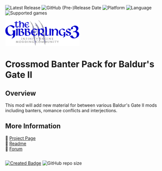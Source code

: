 ![Latest Release](https://img.shields.io/github/v/release/Gibberlings3/Crossmod_Banter_Pack_for_Baldurs_Gate_II?include_prereleases&color=blue) 
![GitHub (Pre-)Release Date](https://img.shields.io/github/release-date-pre/Gibberlings3/Crossmod_Banter_Pack_for_Baldurs_Gate_II?color=gold)
![Platform](https://img.shields.io/static/v1?label=platform&message=windows%20%7C%20macOS%20%7C%20linux%20%7C%20Project%20Infinity&color=informational)
![Language](https://img.shields.io/static/v1?label=language&message=English%20%7C%20German&color=limegreen)
![Supported games](https://img.shields.io/static/v1?label=supported%20games&message=BG2%20%7C%20BGT%20%7C%20BG2EE%20%7C%20EET&color=dodgerblue)

![The G3 Logo](https://raw.githubusercontent.com/Gibberlings3/.github/master/profile/g3_neutral.png)

# Crossmod Banter Pack for Baldur's Gate II

## Overview

This mod will add new material for between various Baldur's Gate II mods including banters, romance conflicts and interjections.

## More Information

:page_facing_up: [Project Page](https://www.gibberlings3.net/mods/npcs/crossmod/)  
:page_facing_up: [Readme](https://gibberlings3.github.io/Documentation/readmes/readme-crossmodbg2.html)  
:page_facing_up: [Forum](https://www.gibberlings3.net/forums/forum/55-crossmod-banter-pack/) 

## 

[![Created Badge](https://badges.pufler.dev/created/Gibberlings3/Crossmod_Banter_Pack_for_Baldurs_Gate_II?style=plastic&label=Created)](https://badges.pufler.dev)
![GitHub repo size](https://img.shields.io/github/repo-size/Gibberlings3/Crossmod_Banter_Pack_for_Baldurs_Gate_II?style=plastic&label=repo%20size)
